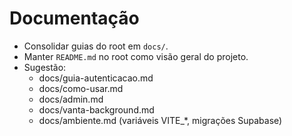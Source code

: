 # Documentação

- Consolidar guias do root em `docs/`.
- Manter `README.md` no root como visão geral do projeto.
- Sugestão:
  - docs/guia-autenticacao.md
  - docs/como-usar.md
  - docs/admin.md
  - docs/vanta-background.md
  - docs/ambiente.md (variáveis VITE_*, migrações Supabase)
